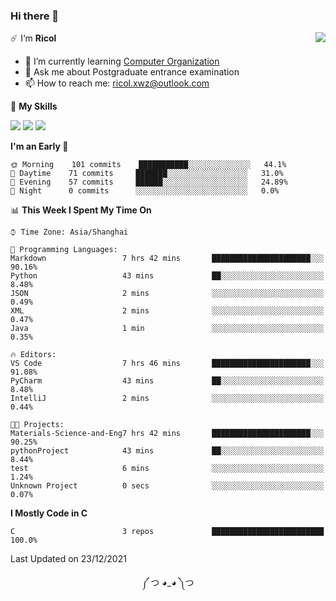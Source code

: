 ### Hi there 👋

<a href="#">
  <img align="right" src="https://github-readme-stats.vercel.app/api?username=Ricolxwz&count_private=true&show_icons=true&theme=prussian" />
</a>

☄️ I‘m **Ricol**

- 🌱 I’m currently learning [Computer Organization](https://github.com/Ricolxwz/Computer-Organization-408)
- 💬 Ask me about Postgraduate entrance examination
- 📫 How to reach me: ricol.xwz@outlook.com

🌟 **My Skills**

![](https://img.shields.io/badge/-Git-000000?style=flat-square&logo=git&logoColor=fff)
![](https://img.shields.io/badge/-C-3e74a2?style=flat-square&logo=C&logoColor=fff)
![](https://img.shields.io/badge/-Python-4fc08d?style=flat-square&logo=python&logoColor=fff)

<!--START_SECTION:waka-->
**I'm an Early 🐤** 

```text
🌞 Morning    101 commits    ███████████░░░░░░░░░░░░░░   44.1% 
🌆 Daytime    71 commits     ███████░░░░░░░░░░░░░░░░░░   31.0% 
🌃 Evening    57 commits     ██████░░░░░░░░░░░░░░░░░░░   24.89% 
🌙 Night      0 commits      ░░░░░░░░░░░░░░░░░░░░░░░░░   0.0%

```


📊 **This Week I Spent My Time On** 

```text
⌚︎ Time Zone: Asia/Shanghai

💬 Programming Languages: 
Markdown                 7 hrs 42 mins       ██████████████████████░░░   90.16% 
Python                   43 mins             ██░░░░░░░░░░░░░░░░░░░░░░░   8.48% 
JSON                     2 mins              ░░░░░░░░░░░░░░░░░░░░░░░░░   0.49% 
XML                      2 mins              ░░░░░░░░░░░░░░░░░░░░░░░░░   0.47% 
Java                     1 min               ░░░░░░░░░░░░░░░░░░░░░░░░░   0.35%

🔥 Editors: 
VS Code                  7 hrs 46 mins       ██████████████████████░░░   91.08% 
PyCharm                  43 mins             ██░░░░░░░░░░░░░░░░░░░░░░░   8.48% 
IntelliJ                 2 mins              ░░░░░░░░░░░░░░░░░░░░░░░░░   0.44%

🐱‍💻 Projects: 
Materials-Science-and-Eng7 hrs 42 mins       ██████████████████████░░░   90.25% 
pythonProject            43 mins             ██░░░░░░░░░░░░░░░░░░░░░░░   8.44% 
test                     6 mins              ░░░░░░░░░░░░░░░░░░░░░░░░░   1.24% 
Unknown Project          0 secs              ░░░░░░░░░░░░░░░░░░░░░░░░░   0.07%

```

**I Mostly Code in C** 

```text
C                        3 repos             █████████████████████████   100.0%

```



 Last Updated on 23/12/2021
<!--END_SECTION:waka-->

<div align="center">
༼ つ ◕_◕ ༽つ
</div>
